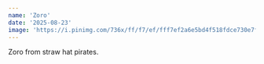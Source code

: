 ```yaml
---
name: 'Zoro'
date: '2025-08-23'
image: 'https://i.pinimg.com/736x/ff/f7/ef/fff7ef2a6e5bd4f518fdce730e7f9228.jpg'
---
```


Zoro from straw hat pirates.